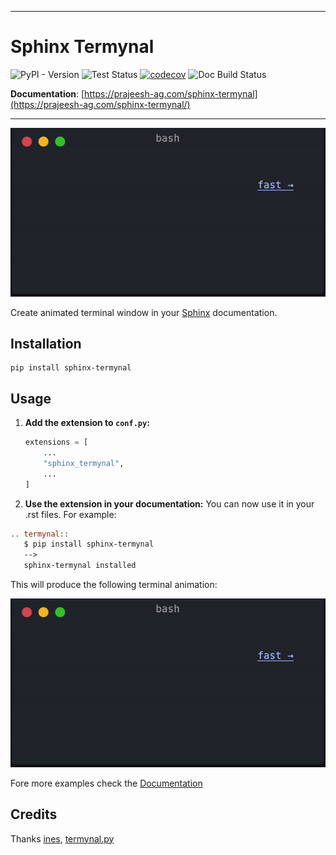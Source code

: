 ___

# Sphinx Termynal

![PyPI - Version](https://img.shields.io/pypi/v/sphinx-termynal)
![Test Status](https://github.com/prajeeshag/sphinx-termynal/actions/workflows/test.yml/badge.svg)
[![codecov](https://codecov.io/gh/prajeeshag/sphinx-termynal/graph/badge.svg?token=UNNUW30IQL)](https://codecov.io/gh/prajeeshag/sphinx-termynal)
![Doc Build Status](https://github.com/prajeeshag/sphinx-termynal/actions/workflows/build-docs.yml/badge.svg)

**Documentation**: [https://prajeesh-ag.com/sphinx-termynal](https://prajeesh-ag.com/sphinx-termynal/)

___

![Animation1](./animation1.gif)


Create animated terminal window in your [Sphinx](https://www.sphinx-doc.org) documentation.

## Installation

```console
pip install sphinx-termynal
```

## Usage

1. **Add the extension to `conf.py`:**

   ```python
   extensions = [
       ...
       "sphinx_termynal",
       ...
   ]
   
2. **Use the extension in your documentation:**
You can now use it in your .rst files. For example:

```rst
.. termynal:: 
   $ pip install sphinx-termynal
   -->
   sphinx-termynal installed

```
This will produce the following terminal animation:

![Animation1](./animation1.gif)


Fore more examples check the [Documentation](https://prajeesh-ag.com/sphinx-termynal/) 

## Credits

Thanks [ines](https://github.com/ines/termynal), [termynal.py](https://github.com/termynal/termynal.py)
